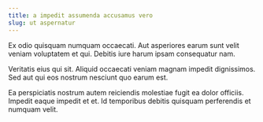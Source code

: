 ```yaml
---
title: a impedit assumenda accusamus vero
slug: ut aspernatur
---
```


Ex odio quisquam numquam occaecati. Aut asperiores earum sunt velit veniam voluptatem et qui. Debitis iure harum ipsam consequatur nam.

Veritatis eius qui sit. Aliquid occaecati veniam magnam impedit dignissimos. Sed aut qui eos nostrum nesciunt quo earum est.

Ea perspiciatis nostrum autem reiciendis molestiae fugit ea dolor officiis. Impedit eaque impedit et et. Id temporibus debitis quisquam perferendis et numquam velit.

